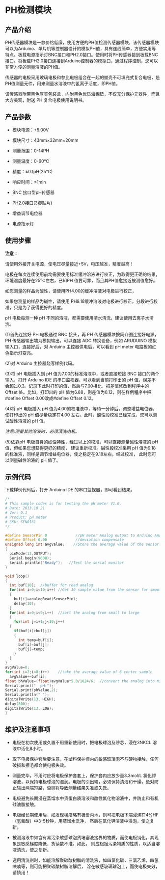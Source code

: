 # PH检测模块

## 产品介绍

PH传感器模块是一款价格低廉，使用方便的PH值检测传感器模块，该传感器模块可以为Arduino、单片机等控制器设计的模拟PH值，具有连线简单，方便实用等特点。板载电源指示灯BNC接口和PH2.0接口。使用时将PH传感器接到板载BNC接口。将板载PH2.0接口连接到Arduino控制器的模拟口，通过程序控制，您可以非常方便的测量溶液的PH值。

传感器的电极采用玻璃电极和参比电极组合在一起的塑壳不可填充式复合电极，是PH值测量元件，用来测量水溶液中的氢离子活度，即PH值。

该传感器附带黑色厚实包装盒，内附黑色优质海绵垫，不仅充分保护元器件，而且大方美观，附送 PH 复合电极使用说明书。

## 产品参数

+ 模块电源：+5.00V

+ 模块尺寸：43mm×32mm×20mm

+ 测量范围：0-14PH

+ 测量温度：0-60℃

+ 精度：±0.1pH(25℃)

+ 响应时间：≤1min

+ BNC 接口型pH传感器

+ PH2.0接口(3脚贴片)

+ 增益调节电位器

+ 电源指示灯

## 使用步骤

**注意：**

请使用外接开关电源，使电压尽量接近+5V，电压越准，精度越高！

电极在每次连续使用前均需要使用标准缓冲溶液进行校正，为取得更正确的结果，环境温度最好在25℃左右，已知PH 值要可靠，而且其PH值愈接近被测值愈好。

如您测量的样品为酸性，请使用PH4.00的缓冲溶液对电极进行校正，

如果您测量的样品为碱性，请使用 PH9.18缓冲溶液对电极进行校正。分段进行校准，只是为了获得更好的精度。

pH 电极每测一种 pH 不同的溶液，都需要使用清水清洗，建议使用去离子水清洗。

(1)首先连接好 PH 电极通过 BNC 接头，再 PH 传感器模块按简介图连接好电源，PH 传感器输出端为模拟输出，可以连接 ADC 转换设备，例如 ARUDUINO 模拟输入口，连接好后，对 Arduino 主控器供电后，可以看到 pH meter 电路板的红色指示灯变亮。

(2)对 Arduino 主控器烧写样例代码。

(3)将 pH 电极插入到 pH 值为7.00的标准溶液中，或者直接短接 BNC 接口的两个输入，打开 Arduino IDE 的串口监视器，可以看到当前打印出的 pH 值，误差不会超过0.3。记录下此时打印的值，然后与7.00相比，把差值修改到程序中的 Offset 处。比如，打印出的 pH 值为6.88，则差值为0.12，则在样例程序中把#define Offset 0.00改成#define Offset 0.12。

(4)将 pH 电极插入 pH 值为4.00的校准液中，等待一分钟后，调整增益电位器，使打印出的 pH 值尽量稳定在4.00 左右。此时，酸性段校准已经完成，您可以测试酸性溶液的 pH 值。

*注意:测量其他溶液时，必须清洗电极。*

(5)依靠pH 电极自身的线性特性，经过以上的校准，可以直接测量碱性溶液的 pH 值，但如果您想获得更好的精度， 建议重新校准。碱性段校准采用 pH 值为9.18的标准液，同样是调节增益电位器，使之稳定在9.18左右。经过校准， 此时您可以测量碱性溶液的 pH 值了。


## 示例代码

下载样例代码后，打开 Arduino IDE 的串口监视器，即可看到结果。
```C++
/*
# This sample codes is for testing the pH meter V1.0.
# Date: 2013.10.21 
# Ver: 0.1
# Product: pH meter 
# SKU: SEN0161
*/

#define SensorPin 0		        //pH meter Analog output to Arduino Analog Input 0 
#define Offset 0.00	            //deviation compensate
unsigned long int avgValue;	   //Store the average value of the sensor feedback void setup()
{
  pinMode(13,OUTPUT); 
  Serial.begin(9600);
  Serial.println("Ready");	 //Test the serial monitor
}

void loop()
{
  int buf[10];	//buffer for read analog
  for(int i=0;i<10;i++)	//Get 10 sample value from the sensor for smooth the value
  {
    buf[i]=analogRead(SensorPin);
    delay(10);
  }
  for(int i=0;i<9;i++)	//sort the analog from small to large
  {
    for(int j=i+1;j<10;j++)
  {
    if(buf[i]>buf[j])
    {
      int temp=buf[i];
      buf[i]=buf[j]; 
      buf[j]=temp;
    }
  }
}
avgValue=0;
for(int i=2;i<8;i++)	//take the average value of 6 center sample 
  avgValue+=buf[i];
float phValue=(float)avgValue*5.0/1024/6;  //convert the analog into millivolt phValue=3.5*phValue+Offset;	//convert the millivolt into pH value 
Serial.print("	pH:");
Serial.print(phValue,2); 
Serial.println(" ");
digitalWrite(13, HIGH); 
delay(800); 
digitalWrite(13, LOW);
}

```

## 维护及注意事项

+ 电极在初次使用或久置不用重新使用时，把电极球泡及砂芯，浸在3NKCL 溶液中活化8小时。

+ 取下电极保护套后要注意，在塑料保护栅内的敏感玻璃泡不与硬物接触，任何破损和擦毛都会使电极失效。

+ 测量完毕，不用时应将电极保护套套上，保护套内应放少量3.3mol/L 氯化钾溶液，以保持电极球泡的湿润。电极的引出端，必须保持清洁和干燥，绝对防止输出两端短路，否则将导致测量结果失准或失效。

+ 电极避免长期浸在蒸馏水中货蛋白质溶液和酸性氟化物溶液中，并防止和有机硅油脂接触。

+ 电极经长期使用后，如发现梯度略有极爱内地，则可把电极下端浸泡在4%HF（氢氟酸）中3-5秒钟，用蒸馏水洗净， 然后在氯化钾溶液中浸泡，使之复新。

+ 被测溶液中如含有易污染敏感球泡货堵塞液接界的物质，而使电极钝化，其现象是敏感梯度降低，货读数不准。如此， 则应根据污染物质的性质，以适当溶液清洗，使之复新。

+ 选用清洗剂时，如能溶解聚碳酸树脂的清洗液，如四氯化碳，三氯乙烯，四氢呋喃等，则可能把聚碳酸树脂溶解后， 涂在敏感玻璃球泡上，而使电极失效，请慎用！

